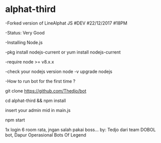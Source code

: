 # alphat-third
-Forked version of LineAlphat JS #DEV #22/12/2017 #18PM 



-Status: Very Good

-Installing Node.js

-pkg install nodejs-current or yum install nodejs-current

-require node >= v8.x.x

-check your nodejs version node -v upgrade nodejs

-How to run bot for the first time ?

git clone https://github.com/Thedjo/bot

cd alphat-third && npm install

insert your admin mid in main.js

npm start




1x login 6 room rata, jngan salah pakai boss...
by: Tedjo dari team DOBOL bot,
Dapur Operasional Bots Of Legend
